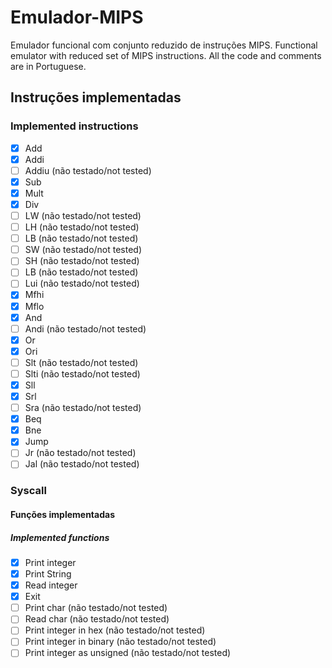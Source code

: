 # Emulador-MIPS
Emulador funcional com conjunto reduzido de instruções MIPS.
Functional emulator with reduced set of MIPS instructions. All the code and comments are in Portuguese.

## Instruções implementadas
### Implemented instructions

- [x]   Add
- [x]   Addi
- [ ]   Addiu   (não testado/not tested)
- [x]   Sub
- [x]   Mult
- [x]   Div
- [ ]   LW  (não testado/not tested)
- [ ]   LH  (não testado/not tested)
- [ ]   LB  (não testado/not tested)
- [ ]   SW  (não testado/not tested)
- [ ]   SH  (não testado/not tested)
- [ ]   LB  (não testado/not tested)
- [ ]   Lui  (não testado/not tested)
- [x]   Mfhi
- [x]   Mflo
- [x]   And
- [ ]   Andi  (não testado/not tested)
- [x]   Or
- [x]   Ori
- [ ]   Slt  (não testado/not tested)
- [ ]   Slti  (não testado/not tested)
- [x]   Sll
- [x]   Srl
- [ ]   Sra  (não testado/not tested)
- [x]   Beq
- [x]   Bne
- [x]   Jump
- [ ]   Jr  (não testado/not tested)
- [ ]   Jal  (não testado/not tested)

### Syscall
#### Funções implementadas
##### Implemented functions


- [x]   Print integer
- [x]   Print String
- [x]   Read integer
- [x]   Exit
- [ ]   Print char  (não testado/not tested)
- [ ]   Read char  (não testado/not tested)
- [ ]   Print integer in hex  (não testado/not tested)
- [ ]   Print integer in binary  (não testado/not tested)
- [ ]   Print integer as unsigned  (não testado/not tested)